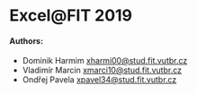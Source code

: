 # Excel@FIT 2019

#### Authors:
- Dominik Harmim <xharmi00@stud.fit.vutbr.cz>
- Vladimír Marcin <xmarci10@stud.fit.vutbr.cz>
- Ondřej Pavela <xpavel34@stud.fit.vutbr.cz>
